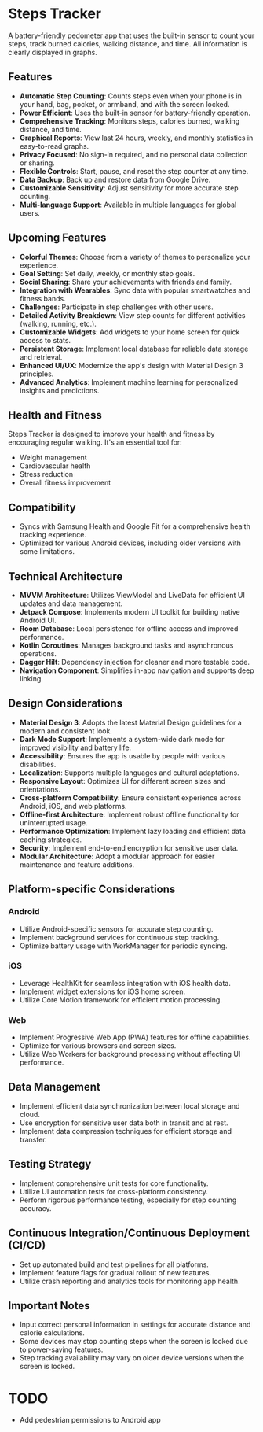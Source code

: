 # Steps Tracker

A battery-friendly pedometer app that uses the built-in sensor to count your steps, track burned calories, walking distance, and time. All information is clearly displayed in graphs.

## Features

-   **Automatic Step Counting**: Counts steps even when your phone is in your hand, bag, pocket, or armband, and with the screen locked.
-   **Power Efficient**: Uses the built-in sensor for battery-friendly operation.
-   **Comprehensive Tracking**: Monitors steps, calories burned, walking distance, and time.
-   **Graphical Reports**: View last 24 hours, weekly, and monthly statistics in easy-to-read graphs.
-   **Privacy Focused**: No sign-in required, and no personal data collection or sharing.
-   **Flexible Controls**: Start, pause, and reset the step counter at any time.
-   **Data Backup**: Back up and restore data from Google Drive.
-   **Customizable Sensitivity**: Adjust sensitivity for more accurate step counting.
-   **Multi-language Support**: Available in multiple languages for global users.

## Upcoming Features

-   **Colorful Themes**: Choose from a variety of themes to personalize your experience.
-   **Goal Setting**: Set daily, weekly, or monthly step goals.
-   **Social Sharing**: Share your achievements with friends and family.
-   **Integration with Wearables**: Sync data with popular smartwatches and fitness bands.
-   **Challenges**: Participate in step challenges with other users.
-   **Detailed Activity Breakdown**: View step counts for different activities (walking, running, etc.).
-   **Customizable Widgets**: Add widgets to your home screen for quick access to stats.
-   **Persistent Storage**: Implement local database for reliable data storage and retrieval.
-   **Enhanced UI/UX**: Modernize the app's design with Material Design 3 principles.
-   **Advanced Analytics**: Implement machine learning for personalized insights and predictions.

## Health and Fitness

Steps Tracker is designed to improve your health and fitness by encouraging regular walking. It's an essential tool for:

-   Weight management
-   Cardiovascular health
-   Stress reduction
-   Overall fitness improvement

## Compatibility

-   Syncs with Samsung Health and Google Fit for a comprehensive health tracking experience.
-   Optimized for various Android devices, including older versions with some limitations.

## Technical Architecture

-   **MVVM Architecture**: Utilizes ViewModel and LiveData for efficient UI updates and data management.
-   **Jetpack Compose**: Implements modern UI toolkit for building native Android UI.
-   **Room Database**: Local persistence for offline access and improved performance.
-   **Kotlin Coroutines**: Manages background tasks and asynchronous operations.
-   **Dagger Hilt**: Dependency injection for cleaner and more testable code.
-   **Navigation Component**: Simplifies in-app navigation and supports deep linking.

## Design Considerations

-   **Material Design 3**: Adopts the latest Material Design guidelines for a modern and consistent look.
-   **Dark Mode Support**: Implements a system-wide dark mode for improved visibility and battery life.
-   **Accessibility**: Ensures the app is usable by people with various disabilities.
-   **Localization**: Supports multiple languages and cultural adaptations.
-   **Responsive Layout**: Optimizes UI for different screen sizes and orientations.
-   **Cross-platform Compatibility**: Ensure consistent experience across Android, iOS, and web platforms.
-   **Offline-first Architecture**: Implement robust offline functionality for uninterrupted usage.
-   **Performance Optimization**: Implement lazy loading and efficient data caching strategies.
-   **Security**: Implement end-to-end encryption for sensitive user data.
-   **Modular Architecture**: Adopt a modular approach for easier maintenance and feature additions.

## Platform-specific Considerations

### Android

-   Utilize Android-specific sensors for accurate step counting.
-   Implement background services for continuous step tracking.
-   Optimize battery usage with WorkManager for periodic syncing.

### iOS

-   Leverage HealthKit for seamless integration with iOS health data.
-   Implement widget extensions for iOS home screen.
-   Utilize Core Motion framework for efficient motion processing.

### Web

-   Implement Progressive Web App (PWA) features for offline capabilities.
-   Optimize for various browsers and screen sizes.
-   Utilize Web Workers for background processing without affecting UI performance.

## Data Management

-   Implement efficient data synchronization between local storage and cloud.
-   Use encryption for sensitive user data both in transit and at rest.
-   Implement data compression techniques for efficient storage and transfer.

## Testing Strategy

-   Implement comprehensive unit tests for core functionality.
-   Utilize UI automation tests for cross-platform consistency.
-   Perform rigorous performance testing, especially for step counting accuracy.

## Continuous Integration/Continuous Deployment (CI/CD)

-   Set up automated build and test pipelines for all platforms.
-   Implement feature flags for gradual rollout of new features.
-   Utilize crash reporting and analytics tools for monitoring app health.

## Important Notes

-   Input correct personal information in settings for accurate distance and calorie calculations.
-   Some devices may stop counting steps when the screen is locked due to power-saving features.
-   Step tracking availability may vary on older device versions when the screen is locked.

# TODO

-   Add pedestrian permissions to Android app
